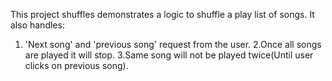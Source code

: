 This project shuffles demonstrates a logic to shuffle a  play list of songs. It also handles:
1. 'Next song' and 'previous song' request from the user.
2.Once all songs are played it will stop.
3.Same song will not be played twice(Until user clicks on previous song). 
